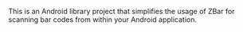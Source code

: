 This is an Android library project that simplifies the usage of ZBar for scanning bar codes from within your Android application.
